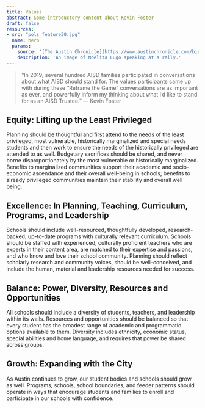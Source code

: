 ```yaml
---
title: Values
abstract: Some introductory content about Kevin Foster
draft: false
resources:
- src: "pols_feature30.jpg"
  name: hero
  params:
    source: '[The Austin Chronicle](https://www.austinchronicle.com/binary/26de/pols_feature30.jpg)'
    description: 'An image of Noelita Lugo speaking at a rally.'
---
```


> “In 2019, several hundred AISD families participated in conversations about what AISD should stand for. The values participants came up with during these “Reframe the Game” conversations are as important as ever, and powerfully inform my thinking about what I’d like to stand for as an AISD Trustee.”  — Kevin Foster

## Equity: Lifting up the Least Privileged
Planning should be thoughtful and first attend to the needs of the least privileged, most vulnerable, historically marginalized and special needs students and then work to ensure the needs of the historically privileged are attended to as well. Budgetary sacrifices should be shared, and never borne disproportionately by the most vulnerable or historically marginalized. Benefits to marginalized communities support their academic and socio-economic ascendance and their overall well-being in schools; benefits to already privileged communities maintain their stability and overall well being.

## Excellence: In Planning, Teaching, Curriculum, Programs, and Leadership
Schools should include well-resourced, thoughtfully developed, research-backed, up-to-date programs with culturally relevant curriculum. Schools should be staffed with experienced, culturally proficient teachers who are experts in their content area, are matched to their expertise and passions, and who know and love their school community. Planning should reflect scholarly research and community voices, should be well-conceived, and include the human, material and leadership resources needed for success.

## Balance: Power, Diversity, Resources and Opportunities
All schools should include a diversity of students, teachers, and leadership within its walls. Resources and opportunities should be balanced so that every student has the broadest range of academic and programmatic options available to them. Diversity includes ethnicity, economic status, special abilities and home language, and requires that power be shared across groups.

## Growth: Expanding with the City
As Austin continues to grow, our student bodies and schools should grow as well. Programs, schools, school boundaries, and feeder patterns should operate in ways that encourage students and families to enroll and participate in our schools with confidence.
